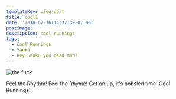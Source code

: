 ```yaml
---
templateKey: blog-post
title: cool1
date: '2018-07-16T14:32:39-07:00'
postimage:
description: cool runnings
tags:
  - Cool Runnings
  - Sanka
  - Hey Sanka you dead man?
---
```

![the fuck](/img/cool-runnings.png)

Feel the Rhythm! Feel the Rhyme! Get on up, it's bobsled time! Cool Runnings!
